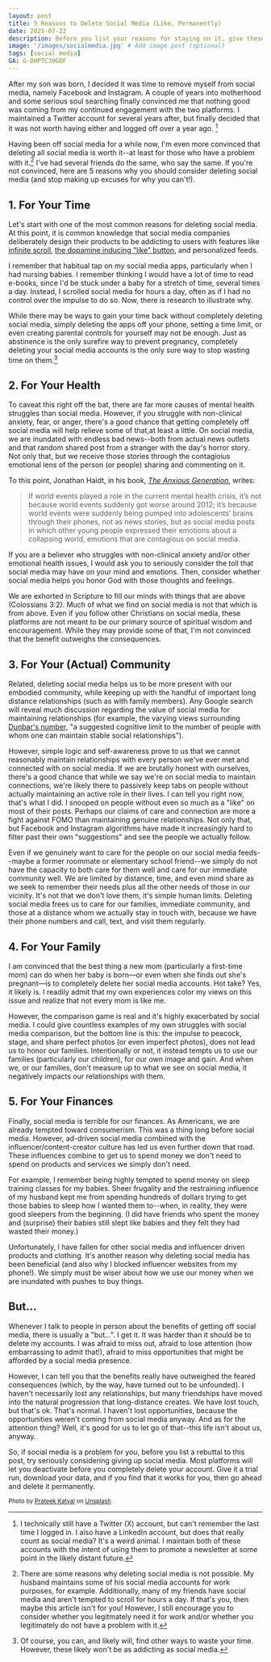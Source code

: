 ```yaml
---
layout: post
title: 5 Reasons to Delete Social Media (Like, Permanently)
date: 2025-07-22
description: Before you list your reasons for staying on it, give these reasons a serious consideration.
image: '/images/socialmedia.jpg' # Add image post (optional)
tags: [social media]
GA: G-DHPTC39GDF
---
```


After my son was born, I decided it was time to remove myself from social media, namely Facebook and Instagram. A couple of years into motherhood and some serious soul searching finally convinced me that nothing good was coming from my continued engagement with the two platforms. I maintained a Twitter account for several years after, but finally decided that it was not worth having either and logged off over a year ago. [^1]

Having been off social media for a while now, I'm even more convinced that deleting all social media is worth it--at least for those who have a problem with it.[^2] I've had several friends do the same, who say the same. If you're not convinced, here are 5 reasons why you should consider deleting social media (and stop making up excuses for why you can't!). 

## 1. For Your Time

Let's start with one of the most common reasons for deleting social media. At this point, it is common knowledge that social media companies deliberately design their products to be addicting to users with features like [infinite scroll](https://www.bbc.com/news/technology-44640959), [the dopamine inducing "like" button](https://med.stanford.edu/news/insights/2021/10/addictive-potential-of-social-media-explained.html), and personalized feeds. 

I remember that habitual tap on my social media apps, particularly when I had nursing babies. I remember thinking I would have a lot of time to read e-books, since I'd be stuck under a baby for a stretch of time, several times a day. Instead, I scrolled social media for hours a day, often as if I had no control over the impulse to do so. Now, there is research to illustrate why. 

While there may be ways to gain your time back without completely deleting social media, simply deleting the apps off your phone, setting a time limit, or even creating parental controls for yourself may not be enough. Just as abstinence is the only surefire way to prevent pregnancy, completely deleting your social media accounts is the only sure way to stop wasting time on them.[^3] 

## 2. For Your Health

To caveat this right off the bat, there are far more causes of mental health struggles than social media. However, if you struggle with non-clinical anxiety, fear, or anger, there's a good chance that getting completely off social media will help relieve some of that,at least a little. On social media, we are inundated with endless bad news--both from actual news outlets and that random shared post from a stranger with the day's horror story. Not only that, but we receive those stories through the contagioius emotional lens of the person (or people) sharing and commenting on it. 

To this point, Jonathan Haidt, in his book, [*The Anxious Generation*](https://amzn.to/4m8ooNr), writes: 

> If world events played a role in the current mental health crisis, it’s not because world events suddenly got worse around 2012; it’s because world events were suddenly being pumped into adolescents’ brains through their phones, not as news stories, but as social media posts in which other young people expressed their emotions about a collapsing world, emotions that are contagious on social media.

If you are a believer who struggles with non-clinical anxiety and/or other emotional health issues, I would ask you to seriously consider the toll that social media may have on your mind and emotions. Then, consider whether social media helps you honor God with those thoughts and feelings. 

We are exhorted in Scripture to fill our minds with things that are above (Colossians 3:2). Much of what we find on social media is not that which is from above. Even if you follow other Christians on social media, these platforms are not meant to be our primary source of spiritual wisdom and encouragement. While they may provide some of that, I'm not convinced that the benefit outweighs the consequences. 

## 3. For Your (Actual) Community

Related, deleting social media helps us to be more present with our embodied community, while keeping up with the handful of important long distance relationships (such as with family members). Any Google search will reveal much discussion regarding the value of social media for maintaining relationships (for example, the varying views surrounding  [Dunbar's number](https://en.wikipedia.org/wiki/Dunbar%27s_number#:~:text=By%20using%20the%20average%20human,causality%20remains%20to%20be%20seen.), "a suggested cognitive limit to the number of people with whom one can maintain stable social relationships"). 

However, simple logic and self-awareness prove to us that we cannot reasonably maintain relationships with every person we've ever met and connected with on social media. If we are brutally honest with ourselves, there's a good chance that while we say we're on social media to maintain connections, we're likely there to passively keep tabs on people without actually maintaining an active role in their lives. I can tell you right now, that's what I did. I snooped on people without even so much as a "like" on most of their posts. Perhaps our claims of care and connection are more a fight against FOMO than maintaining genuine relationships. Not only that, but Facebook and Instagram algorithms have made it increasingly hard to filter past their own "suggestions" and see the people we actually follow. 

Even if we genuinely want to care for the people on our social media feeds--maybe a former roommate or elementary school friend--we simply do not have the capacity to both care for them well and care for our immediate community well. We are limited by distance, time, and even mind share as we seek to remember their needs plus all the other needs of those in our vicinity. It's not that we don't love them, it's simple human limits. Deleting social media frees us to care for our families, immediate community, and those at a distance whom we actually stay in touch with, because we have their phone numbers and call, text, and visit them regularly.

## 4. For Your Family

I am convinced that the best thing a new mom (particularly a first-time mom) can do when her baby is born—or even when she finds out she's pregnant—is to completely delete her social media accounts. Hot take? Yes, it likely is. I readily admit that my own experiences color my views on this issue and realize that not every mom is like me. 

However, the comparison game is real and it's highly exacerbated by social media. I could give countless examples of my own struggles with social media comparison, but the bottom line is this: the impulse to peacock, stage, and share perfect photos (or even imperfect photos), does not lead us to honor our families. Intentionally or not, it instead tempts us to use our families (particularly our children), for our own image and gain. And when we, or our families, don't measure up to what we see on social media, it negatively impacts our relationships with them. 

## 5. For Your Finances

Finally, social media is terrible for our finances. As Americans, we are already tempted toward consumerism. This was a thing long before social media. However, ad-driven social media combined with the influencer/content-creator culture has led us even further down that road. These influences combine to get us to spend money we don't need to spend on products and services we simply don't need. 

For example, I remember being highly tempted to spend money on sleep training classes for my babies. Sheer frugality and the restraining influence of my husband kept me from spending hundreds of dollars trying to get those babies to sleep how I wanted them to--when, in reality, they were good sleepers from the beginning. (I did have friends who spent the money and (surprise) their babies still slept like babies and they felt they had wasted their money.) 

Unfortunately, I have fallen for other social media and influencer driven products and clothing. It's another reason why deleting social media has been beneficial (and also why I blocked influencer websites from my phone!). We simply must be wiser about how we use our money when we are inundated with pushes to buy things. 

## But...

Whenever I talk to people in person about the benefits of getting off social media, there is usually a "but...". I get it. It was harder than it should be to delete my accounts. I was afraid to miss out, afraid to lose attention (how embarrassing to admit that!), afraid to miss opportunities that might be afforded by a social media presence. 

However, I can tell you that the benefits really have outweighed the feared consequences (which, by the way, have turned out to be unfounded). I haven't necessarily lost any relationships, but many friendships have moved into the natural progression that long-distance creates. We have lost touch, but that's ok. That's normal. I haven't lost opportunities, because the opportunities weren't coming from social media anyway. And as for the attention thing? Well, it's good for us to let go of that--this life isn't about us, anyway.

So, if social media is a problem for you, before you list a rebuttal to this post, try seriously considering giving up social media. Most platforms will let you deactivate before you completely delete your account. Give it a trial run, download your data, and if you find that it works for you, then go ahead and delete it permanently.  


[^1]: I technically still have a Twitter (X) account, but can't remember the last time I logged in. I also have a LinkedIn account, but does that really count as social media? It's a weird animal. I maintain both of these accounts with the intent of using them to promote a newsletter at some point in the likely distant future. 

[^2]: There are some reasons why deleting social media is not possible. My husband maintains some of his social media accounts for work purposes, for example. Additionally, many of my friends have social media and aren't tempted to scroll for hours a day. If that's you, then maybe this article isn't for you! However, I still encourage you to consider whether you legitmately need it for work and/or whether you legitimately do not have a problem with it.

[^3]: Of course, you can, and likely will, find other ways to waste your time. However, these likely won't be as addicting as social media. 

<sub>Photo by <a href="https://unsplash.com/@prateekkatyal?utm_content=creditCopyText&utm_medium=referral&utm_source=unsplash">Prateek Katyal</a> on <a href="https://unsplash.com/photos/neon-signage-xv7-GlvBLFw?utm_content=creditCopyText&utm_medium=referral&utm_source=unsplash">Unsplash</a></sub>
      